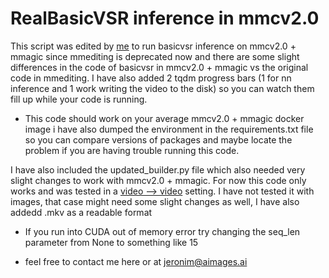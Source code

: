 # RealBasicVSR inference in mmcv2.0

This script was edited by [me](github.com/jere357) to run basicvsr inference on mmcv2.0 + mmagic since mmediting is deprecated now and there are some slight differences in the code of basicvsr in mmcv2.0 + mmagic vs the original code in mmediting. I have also added 2 tqdm progress bars (1 for nn inference and 1 work writing the video to the disk) so you can watch them fill up while your code is running.

* This code should work on your average mmcv2.0 + mmagic docker image i have also dumped the environment in the requirements.txt file so you can compare versions of packages and maybe locate the problem if you are having trouble running this code.


I have also included the updated_builder.py file which also needed very slight changes to work with mmcv2.0 + mmagic. For now this code only works and was tested in a <ins>video --> video</ins> setting. I have not tested it with images, that case might need some slight changes as well, I have also addedd .mkv as a readable format


* If you run into CUDA out of memory error try changing the seq_len parameter from None to something like 15

* feel free to contact me here or at jeronim@aimages.ai